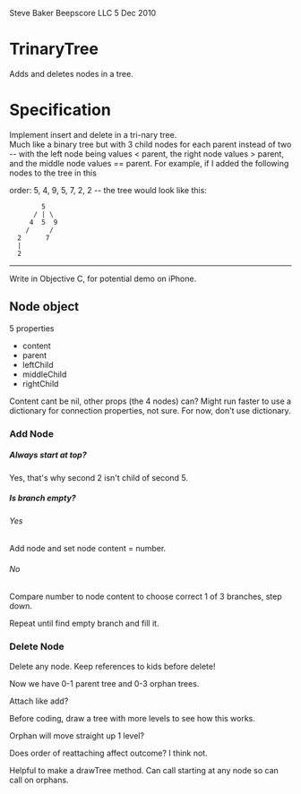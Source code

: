 Steve Baker Beepscore LLC 5 Dec 2010

# TrinaryTree
Adds and deletes nodes in a tree.

# Specification
Implement insert and delete in a tri-nary tree.  
Much like a binary tree but with 3 child nodes for each parent instead of two -- with the left node being values < parent, the right node values > parent, and the middle node values == parent.  For example, if I added the following nodes to the tree in this

order:  5, 4, 9, 5, 7, 2, 2 --  the tree would look like this:

            5
          / | \
         4  5  9
        /     /
      2      7
      |
      2

---
Write in Objective C, for potential demo on iPhone.

## Node object
5 properties
- content
- parent
- leftChild
- middleChild
- rightChild

Content cant be nil, other props (the 4 nodes) can?
Might run faster to use a dictionary for connection properties, not sure.
For now, don't use dictionary.

### Add Node
##### Always start at top?
Yes, that's why second 2 isn't child of second 5.

##### Is branch empty?
###### Yes
Add node and set node content = number.
###### No
Compare number to node content to choose correct 1 of 3 branches, step down.

Repeat until find empty branch and fill it.

### Delete Node
Delete any node.  Keep references to kids before delete!

Now we have 0-1 parent tree and 0-3 orphan trees.

Attach like add?

Before coding, draw a tree with more levels to see how this works.

Orphan will move straight up 1 level?

Does order of reattaching affect outcome? I think not.

Helpful to make a drawTree method. Can call starting at any node so can call on orphans.
